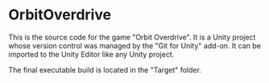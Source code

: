 # OrbitOverdrive

This is the source code for the game "Orbit Overdrive". It is a Unity project whose version control was managed by the "Git for Unity" add-on. It can be imported to the Unity Editor like any Unity project.

The final executable build is located in the "Target" folder.
